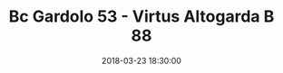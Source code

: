 ---
title: Bc Gardolo 53 - Virtus Altogarda B 88
date: 2018-03-23 18:30:00
squadra-a: Virtus Altogarda B
punteggio-a: 88
squadra-b: Bc Gardolo
punteggio-b: 53
partite/squadra: under-16-17-18
luogo: Centro Sportivo Trento Nord
categoria: under 16
---